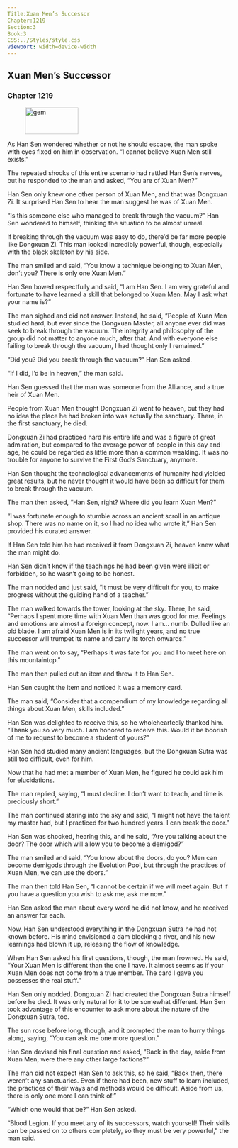 ```yaml
---
Title:Xuan Men’s Successor 
Chapter:1219 
Section:3 
Book:3 
CSS:../Styles/style.css 
viewport: width=device-width
---
```

  
## Xuan Men’s Successor
### Chapter 1219
  
<figure>
	<img src="../Images/gem.gif" alt="gem" id="gem" width="120" height="60" />
</figure>
  

  
As Han Sen wondered whether or not he should escape, the man spoke with eyes fixed on him in observation. “I cannot believe Xuan Men still exists.”

The repeated shocks of this entire scenario had rattled Han Sen’s nerves, but he responded to the man and asked, “You are of Xuan Men?”

Han Sen only knew one other person of Xuan Men, and that was Dongxuan Zi. It surprised Han Sen to hear the man suggest he was of Xuan Men.

“Is this someone else who managed to break through the vacuum?” Han Sen wondered to himself, thinking the situation to be almost unreal.

If breaking through the vacuum was easy to do, there’d be far more people like Dongxuan Zi. This man looked incredibly powerful, though, especially with the black skeleton by his side.

The man smiled and said, “You know a technique belonging to Xuan Men, don’t you? There is only one Xuan Men.”

Han Sen bowed respectfully and said, “I am Han Sen. I am very grateful and fortunate to have learned a skill that belonged to Xuan Men. May I ask what your name is?”

The man sighed and did not answer. Instead, he said, “People of Xuan Men studied hard, but ever since the Dongxuan Master, all anyone ever did was seek to break through the vacuum. The integrity and philosophy of the group did not matter to anyone much, after that. And with everyone else failing to break through the vacuum, I had thought only I remained.”

“Did you? Did you break through the vacuum?” Han Sen asked.

“If I did, I’d be in heaven,” the man said.

Han Sen guessed that the man was someone from the Alliance, and a true heir of Xuan Men.

People from Xuan Men thought Dongxuan Zi went to heaven, but they had no idea the place he had broken into was actually the sanctuary. There, in the first sanctuary, he died.

Dongxuan Zi had practiced hard his entire life and was a figure of great admiration, but compared to the average power of people in this day and age, he could be regarded as little more than a common weakling. It was no trouble for anyone to survive the First God’s Sanctuary, anymore.

Han Sen thought the technological advancements of humanity had yielded great results, but he never thought it would have been so difficult for them to break through the vacuum.

The man then asked, “Han Sen, right? Where did you learn Xuan Men?”

“I was fortunate enough to stumble across an ancient scroll in an antique shop. There was no name on it, so I had no idea who wrote it,” Han Sen provided his curated answer.

If Han Sen told him he had received it from Dongxuan Zi, heaven knew what the man might do.

Han Sen didn’t know if the teachings he had been given were illicit or forbidden, so he wasn’t going to be honest.

The man nodded and just said, “It must be very difficult for you, to make progress without the guiding hand of a teacher.”

The man walked towards the tower, looking at the sky. There, he said, “Perhaps I spent more time with Xuan Men than was good for me. Feelings and emotions are almost a foreign concept, now. I am… numb. Dulled like an old blade. I am afraid Xuan Men is in its twilight years, and no true successor will trumpet its name and carry its torch onwards.”

The man went on to say, “Perhaps it was fate for you and I to meet here on this mountaintop.”

The man then pulled out an item and threw it to Han Sen.

Han Sen caught the item and noticed it was a memory card.

The man said, “Consider that a compendium of my knowledge regarding all things about Xuan Men, skills included.”

Han Sen was delighted to receive this, so he wholeheartedly thanked him. “Thank you so very much. I am honored to receive this. Would it be boorish of me to request to become a student of yours?”

Han Sen had studied many ancient languages, but the Dongxuan Sutra was still too difficult, even for him.

Now that he had met a member of Xuan Men, he figured he could ask him for elucidations.

The man replied, saying, “I must decline. I don’t want to teach, and time is preciously short.”

The man continued staring into the sky and said, “I might not have the talent my master had, but I practiced for two hundred years. I can break the door.”

Han Sen was shocked, hearing this, and he said, “Are you talking about the door? The door which will allow you to become a demigod?”

The man smiled and said, “You know about the doors, do you? Men can become demigods through the Evolution Pool, but through the practices of Xuan Men, we can use the doors.”

The man then told Han Sen, “I cannot be certain if we will meet again. But if you have a question you wish to ask me, ask me now.”

Han Sen asked the man about every word he did not know, and he received an answer for each.

Now, Han Sen understood everything in the Dongxuan Sutra he had not known before. His mind envisioned a dam blocking a river, and his new learnings had blown it up, releasing the flow of knowledge.

When Han Sen asked his first questions, though, the man frowned. He said, “Your Xuan Men is different than the one I have. It almost seems as if your Xuan Men does not come from a true member. The card I gave you possesses the real stuff.”

Han Sen only nodded. Dongxuan Zi had created the Dongxuan Sutra himself before he died. It was only natural for it to be somewhat different. Han Sen took advantage of this encounter to ask more about the nature of the Dongxuan Sutra, too.

The sun rose before long, though, and it prompted the man to hurry things along, saying, “You can ask me one more question.”

Han Sen devised his final question and asked, “Back in the day, aside from Xuan Men, were there any other large factions?”

The man did not expect Han Sen to ask this, so he said, “Back then, there weren’t any sanctuaries. Even if there had been, new stuff to learn included, the practices of their ways and methods would be difficult. Aside from us, there is only one more I can think of.”

“Which one would that be?” Han Sen asked.

“Blood Legion. If you meet any of its successors, watch yourself! Their skills can be passed on to others completely, so they must be very powerful,” the man said.